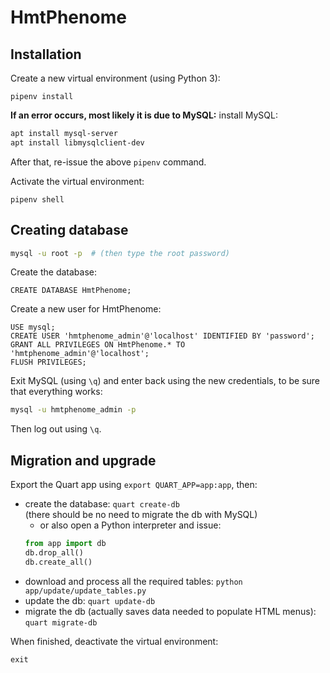 # HmtPhenome  


## Installation  

Create a new virtual environment (using Python 3):  

```
pipenv install
```

**If an error occurs, most likely it is due to MySQL:** install MySQL:  

```bash
apt install mysql-server
apt install libmysqlclient-dev
```
After that, re-issue the above `pipenv` command.  


Activate the virtual environment:  

```
pipenv shell  
```

## Creating database  

```bash
mysql -u root -p  # (then type the root password)
```

Create the database:  

```mysql
CREATE DATABASE HmtPhenome;
```

Create a new user for HmtPhenome:  

```mysql
USE mysql;
CREATE USER 'hmtphenome_admin'@'localhost' IDENTIFIED BY 'password';
GRANT ALL PRIVILEGES ON HmtPhenome.* TO 'hmtphenome_admin'@'localhost';
FLUSH PRIVILEGES;
```

Exit MySQL (using `\q`) and enter back using the new credentials, to be sure that everything works:  

```bash
mysql -u hmtphenome_admin -p  
```

Then log out using `\q`.  


## Migration and upgrade  

Export the Quart app using `export QUART_APP=app:app`, then:  

* create the database: `quart create-db`  
(there should be no need to migrate the db with MySQL)  
    - or also open a Python interpreter and issue:  
    ```python
    from app import db
    db.drop_all()
    db.create_all()
    ```
* download and process all the required tables: `python app/update/update_tables.py`  
* update the db: `quart update-db`  
* migrate the db (actually saves data needed to populate HTML menus): `quart migrate-db`  


When finished, deactivate the virtual environment:  

```
exit
```
